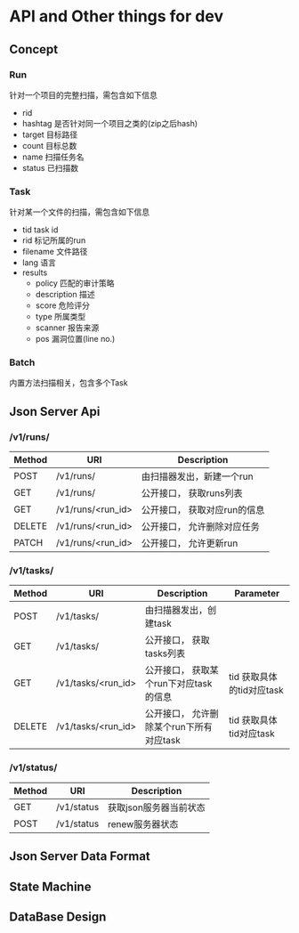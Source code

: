 # API and Other things for dev

## Concept

### Run
针对一个项目的完整扫描，需包含如下信息
- rid
- hashtag 是否针对同一个项目之类的(zip之后hash)
- target 目标路径
- count 目标总数
- name 扫描任务名
- status 已扫描数

### Task
针对某一个文件的扫描，需包含如下信息
- tid task id
- rid 标记所属的run
- filename 文件路径
- lang 语言
- results
    - policy 匹配的审计策略
    - description 描述
    - score 危险评分
    - type 所属类型
    - scanner 报告来源
    - pos 漏洞位置(line no.)

### Batch
内置方法扫描相关，包含多个Task

## Json Server Api

### /v1/runs/
| Method | URI | Description | 
| ---- | ----- | ---- |
| POST |  /v1/runs/ | 由扫描器发出，新建一个run |
| GET  |  /v1/runs/ | 公开接口， 获取runs列表 |
| GET  |  /v1/runs/<run_id> | 公开接口， 获取对应run的信息 |
| DELETE | /v1/runs/<run_id> | 公开接口， 允许删除对应任务 |
| PATCH | /v1/runs/<run_id> | 公开接口， 允许更新run |

### /v1/tasks/
| Method | URI | Description | Parameter | 
| ---- | ----- | ---- | ---- |
| POST |  /v1/tasks/ | 由扫描器发出，创建task |
| GET  |  /v1/tasks/ | 公开接口， 获取tasks列表 |
| GET  |  /v1/tasks/<run_id> | 公开接口， 获取某个run下对应task的信息 | tid 获取具体的tid对应task
| DELETE | /v1/tasks/<run_id> | 公开接口， 允许删除某个run下所有对应task | tid 获取具体tid对应task


### /v1/status/
| Method | URI | Description | 
| ---- | ----- | ---- |
| GET | /v1/status | 获取json服务器当前状态
| POST | /v1/status | renew服务器状态



## Json Server Data Format


## State Machine

## DataBase Design
